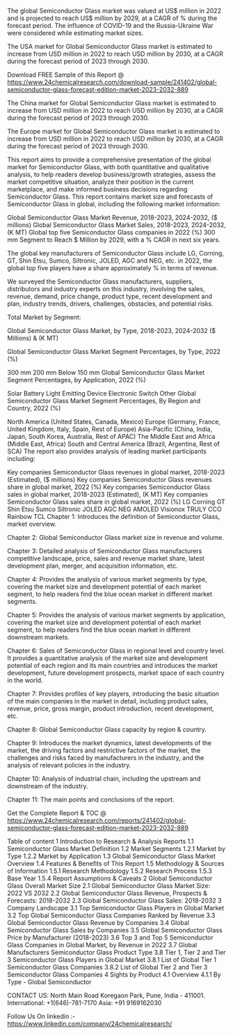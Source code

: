 The global Semiconductor Glass market was valued at US$ million in 2022 and is projected to reach US$ million by 2029, at a CAGR of % during the forecast period. The influence of COVID-19 and the Russia-Ukraine War were considered while estimating market sizes.

The USA market for Global Semiconductor Glass  market is estimated to increase from USD million in 2022 to reach USD million by 2030, at a CAGR during the forecast period of 2023 through 2030.

Download FREE Sample of this Report @ https://www.24chemicalresearch.com/download-sample/241402/global-semiconductor-glass-forecast-edition-market-2023-2032-889

The China market for Global Semiconductor Glass  market is estimated to increase from USD million in 2022 to reach USD million by 2030, at a CAGR during the forecast period of 2023 through 2030.

The Europe market for Global Semiconductor Glass  market is estimated to increase from USD million in 2022 to reach USD million by 2030, at a CAGR during the forecast period of 2023 through 2030.

This report aims to provide a comprehensive presentation of the global market for Semiconductor Glass, with both quantitative and qualitative analysis, to help readers develop business/growth strategies, assess the market competitive situation, analyze their position in the current marketplace, and make informed business decisions regarding Semiconductor Glass. This report contains market size and forecasts of Semiconductor Glass in global, including the following market information:

Global Semiconductor Glass Market Revenue, 2018-2023, 2024-2032, ($ millions)
Global Semiconductor Glass Market Sales, 2018-2023, 2024-2032, (K MT)
Global top five Semiconductor Glass companies in 2022 (%)
300 mm Segment to Reach $ Million by 2029, with a % CAGR in next six years.

The global key manufacturers of Semiconductor Glass include LG, Corning, GT, Shin Etsu, Sumco, Siltronic, JOLED, AGC and NEG, etc. in 2022, the global top five players have a share approximately % in terms of revenue.

We surveyed the Semiconductor Glass manufacturers, suppliers, distributors and industry experts on this industry, involving the sales, revenue, demand, price change, product type, recent development and plan, industry trends, drivers, challenges, obstacles, and potential risks.

Total Market by Segment:

Global Semiconductor Glass Market, by Type, 2018-2023, 2024-2032 ($ Millions) & (K MT)

Global Semiconductor Glass Market Segment Percentages, by Type, 2022 (%)

300 mm
200 mm
Below 150 mm
Global Semiconductor Glass Market Segment Percentages, by Application, 2022 (%)

Solar Battery
Light Emitting Device
Electronic Switch
Other
Global Semiconductor Glass Market Segment Percentages, By Region and Country, 2022 (%)

North America (United States, Canada, Mexico)
Europe (Germany, France, United Kingdom, Italy, Spain, Rest of Europe)
Asia-Pacific (China, India, Japan, South Korea, Australia, Rest of APAC)
The Middle East and Africa (Middle East, Africa)
South and Central America (Brazil, Argentina, Rest of SCA)
The report also provides analysis of leading market participants including:

Key companies Semiconductor Glass revenues in global market, 2018-2023 (Estimated), ($ millions)
Key companies Semiconductor Glass revenues share in global market, 2022 (%)
Key companies Semiconductor Glass sales in global market, 2018-2023 (Estimated), (K MT)
Key companies Semiconductor Glass sales share in global market, 2022 (%)
LG
Corning
GT
Shin Etsu
Sumco
Siltronic
JOLED
AGC
NEG
AMOLED
Visionox
TRULY
CCO
Rainbow
TCL
Chapter 1: Introduces the definition of Semiconductor Glass, market overview.

Chapter 2: Global Semiconductor Glass market size in revenue and volume.

Chapter 3: Detailed analysis of Semiconductor Glass manufacturers competitive landscape, price, sales and revenue market share, latest development plan, merger, and acquisition information, etc.

Chapter 4: Provides the analysis of various market segments by type, covering the market size and development potential of each market segment, to help readers find the blue ocean market in different market segments.

Chapter 5: Provides the analysis of various market segments by application, covering the market size and development potential of each market segment, to help readers find the blue ocean market in different downstream markets.

Chapter 6: Sales of Semiconductor Glass in regional level and country level. It provides a quantitative analysis of the market size and development potential of each region and its main countries and introduces the market development, future development prospects, market space of each country in the world.

Chapter 7: Provides profiles of key players, introducing the basic situation of the main companies in the market in detail, including product sales, revenue, price, gross margin, product introduction, recent development, etc.

Chapter 8: Global Semiconductor Glass capacity by region & country.

Chapter 9: Introduces the market dynamics, latest developments of the market, the driving factors and restrictive factors of the market, the challenges and risks faced by manufacturers in the industry, and the analysis of relevant policies in the industry.

Chapter 10: Analysis of industrial chain, including the upstream and downstream of the industry.

Chapter 11: The main points and conclusions of the report.

Get the Complete Report & TOC @ https://www.24chemicalresearch.com/reports/241402/global-semiconductor-glass-forecast-edition-market-2023-2032-889

Table of content
1 Introduction to Research & Analysis Reports
1.1 Semiconductor Glass Market Definition
1.2 Market Segments
1.2.1 Market by Type
1.2.2 Market by Application
1.3 Global Semiconductor Glass Market Overview
1.4 Features & Benefits of This Report
1.5 Methodology & Sources of Information
1.5.1 Research Methodology
1.5.2 Research Process
1.5.3 Base Year
1.5.4 Report Assumptions & Caveats
2 Global Semiconductor Glass Overall Market Size
2.1 Global Semiconductor Glass Market Size: 2022 VS 2032
2.2 Global Semiconductor Glass Revenue, Prospects & Forecasts: 2018-2032
2.3 Global Semiconductor Glass Sales: 2018-2032
3 Company Landscape
3.1 Top Semiconductor Glass Players in Global Market
3.2 Top Global Semiconductor Glass Companies Ranked by Revenue
3.3 Global Semiconductor Glass Revenue by Companies
3.4 Global Semiconductor Glass Sales by Companies
3.5 Global Semiconductor Glass Price by Manufacturer (2018-2023)
3.6 Top 3 and Top 5 Semiconductor Glass Companies in Global Market, by Revenue in 2022
3.7 Global Manufacturers Semiconductor Glass Product Type
3.8 Tier 1, Tier 2 and Tier 3 Semiconductor Glass Players in Global Market
3.8.1 List of Global Tier 1 Semiconductor Glass Companies
3.8.2 List of Global Tier 2 and Tier 3 Semiconductor Glass Companies
4 Sights by Product
4.1 Overview
4.1.1 By Type - Global Semiconductor

CONTACT US:
North Main Road Koregaon Park, Pune, India - 411001.
International: +1(646)-781-7170
Asia: +91 9169162030

Follow Us On linkedin :- https://www.linkedin.com/company/24chemicalresearch/
